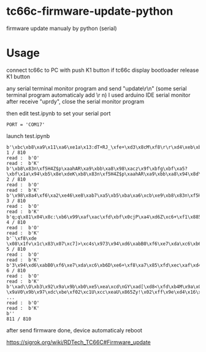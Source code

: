 # tc66c-firmware-update-python
firmware update manualy by python (serial)

# Usage
connect tc66c to PC with push K1 button 
if tc66c display bootloader release K1 button

any serial terminal monitor program and send "update\r\n" (some serial terminal program automaticaly add \r
n) I used arduino IDE serial monitor
after receive "uprdy", close the serial monitor program

then edit test.ipynb to set your serial port
```
PORT = 'COM17'
```
launch test.ipynb 

```
b'\xbc\xb8\xa9\x11\xa6\xe1a\x13:dT+RJ_\xfe+\xd3\x8cM\xf8\r\r\xd4\xeb\xbf\xe5\x14+&\xd0o\xbf~\xb4auaE\xc1\xc7\xdbpm\x90\xd7\xcc\x1c}\xe6\xb44\x95p\xa4\x8by^p\xdb\xe5b\x06P'
1 / 810
read :  b'O'
read :  b'K'
b'\xb8\x83n\xf5H4Z$p\xaahAR\xa9\xbb\xa8\x98\xacz\x9f\xbfg\xbf\xa5?\xbf\x1a\x94\xb5\x8e\xdeK\xb8\x83n\xf5H4Z$p\xaahAR\xa9\xbb\xa8\x94\x8d\x9dw\xda\xf7o\x07u\x14\x92DG\xe1\x01\xa1'
2 / 810
read :  b'O'
read :  b'K'
b'\x98\x8a4\xf6\xa2\xe46\xe8\xab7\xa5\xb5\xba\xa6\xcb\xe9\xb8\x83n\xf5H4Z$p\xaahAR\xa9\xbb\xa8\xb8\x83n\xf5H4Z$p\xaahAR\xa9\xbb\xa8;:\xb0\xd4\x8fzi\x05\x10m\xbbT\x0b\xf3c\xbd'
3 / 810
read :  b'O'
read :  b'K'
b'q;q\x81\x04\x8c:\xb6\x99\xaf\xac\xfd\xbf\x0cjP\xa4\xd6Z\xc6+\xf1\x885\xf4\xb9\x7f\r\x19\x89c\n\x85\xfd\xec\xaf\xd4\x02_\xfd\x13\xef\xe1\x940\xe5\x7f\xd9\xb8\x83n\xf5H4Z$p\xaahAR\xa9\xbb\xa8'
4 / 810
read :  b'O'
read :  b'K'
b'`\xf8\xde \x08\x1fv\x1c\x83\x07\xc7]>\xc4s\x973\x94\xd6\xabB0\xf6\xe7\xda\xc6\xb6D\xe6+\xf8\xa73\x94\xd6\xabB0\xf6\xe7\xda\xc6\xb6D\xe6+\xf8\xa73\x94\xd6\xabB0\xf6\xe7\xda\xc6\xb6D\xe6+\xf8\xa7'
5 / 810
read :  b'O'
read :  b'K'
b'3\x94\xd6\xabB0\xf6\xe7\xda\xc6\xb6D\xe6+\xf8\xa7\x85\xfd\xec\xaf\xd4\x02_\xfd\x13\xef\xe1\x940\xe5\x7f\xd9\xd5\x1b:\xa0\xbe\xec\x9c,\xe4#\xd4\x1d7\xa0|d\x00\x84\xc9\xe2m]Z\x98|\xa8\xd9\xe7\x94@Y\xe6'
6 / 810
read :  b'O'
read :  b'K'
b'\xad\\O\xb3\x92\x9a\x9b\xb0\xe5\xea\xcd\nGY\xad[\xd8<\xfd\xb4M\x9a\x01\xce*\xa4\xfb\x13\x94\x1c \x9aV0\x9b\x97\xdc\xbe\xf02\xc1U\xcc\xeaU\x865Zy!\x02\xff\x9e\xd4\x16\xf4\xf6\xbe~\xe4x\x8fi7'
...
read :  b'O'
read :  b'K'
b''
811 / 810
```
after send firmware done, device automaticaly reboot




https://sigrok.org/wiki/RDTech_TC66C#Firmware_update
